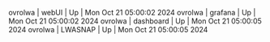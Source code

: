 ovrolwa | webUI | Up | Mon Oct 21 05:00:02 2024
ovrolwa | grafana | Up | Mon Oct 21 05:00:02 2024
ovrolwa | dashboard | Up | Mon Oct 21 05:00:05 2024
ovrolwa | LWASNAP | Up | Mon Oct 21 05:00:05 2024
